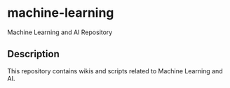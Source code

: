 # machine-learning
Machine Learning and AI Repository

## Description

This repository contains wikis and scripts related to Machine Learning and AI.